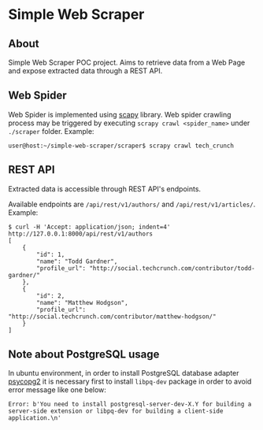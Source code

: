 # Simple Web Scraper

## About

Simple Web Scraper POC project. Aims to retrieve data from a Web Page and expose extracted data through a REST API.

## Web Spider

Web Spider is implemented using [scapy](https://github.com/scrapy/scrapy) library. Web spider crawling process may be triggered by executing `scrapy crawl <spider_name>` under `./scraper` folder. Example:

    user@host:~/simple-web-scraper/scraper$ scrapy crawl tech_crunch

## REST API

Extracted data is accessible through REST API's endpoints.
 
Available endpoints are `/api/rest/v1/authors/` and `/api/rest/v1/articles/`. Example:

    $ curl -H 'Accept: application/json; indent=4' http://127.0.0.1:8000/api/rest/v1/authors
    [
        {
            "id": 1,
            "name": "Todd Gardner",
            "profile_url": "http://social.techcrunch.com/contributor/todd-gardner/"
        },
        {
            "id": 2,
            "name": "Matthew Hodgson",
            "profile_url": "http://social.techcrunch.com/contributor/matthew-hodgson/"
        }
    ]

## Note about PostgreSQL usage

In ubuntu environment, in order to install PostgreSQL database adapter [psycopg2](https://pypi.python.org/pypi/psycopg2) it is necessary first to install `libpq-dev` package in order to avoid error message like one below:

    Error: b'You need to install postgresql-server-dev-X.Y for building a server-side extension or libpq-dev for building a client-side application.\n'
